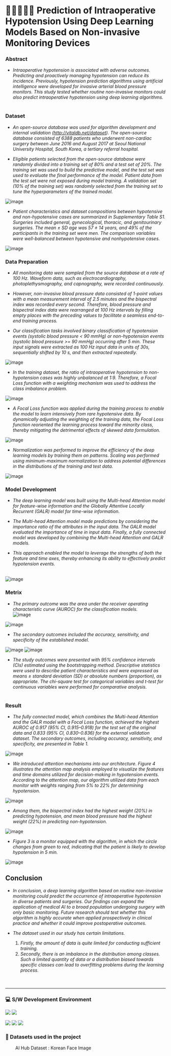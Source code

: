 # 👨‍👨‍👦‍👦🏻  Prediction of Intraoperative Hypotension Using Deep Learning Models Based on Non-invasive Monitoring Devices

 
### Abstract <br/>

 - _Intraoperative hypotension is associated with adverse outcomes. Predicting and proactively managing hypotension can reduce its incidence. Previously, hypotension prediction algorithms using artificial intelligence were developed for invasive arterial blood pressure monitors. This study tested whether routine non-invasive monitors could also predict intraoperative hypotension using deep learning algorithms._ <br/><br/>

### Dataset <br/>

- _An open-source database was used for algorithm development and internal validation (http://vitaldb.net/dataset). The open-source database consisted of 6388 patients who underwent non-cardiac surgery between June 2016 and August 2017 at Seoul National University Hospital,  South Korea, a tertiary referral hospital._ <br/>

- _Eligible patients selected from the open-source database were randomly divided into a training set of 80% and a test set of 20%. The training set was used to build the predictive model, and the test set was used to evaluate the final performance of the model. Patient data from the test set were not exposed during model training. A validation set (10% of the training set) was randomly selected from the training set to tune the hyperparameters of the trained model._ <br/>

![image](https://github.com/qortmdgh4141/GALR_Globally-Attentive-Locally-Recurrent-Model/assets/91899326/8d7cd514-4ad4-45de-9362-bd54c36b83af)

- _Patient characteristics and dataset compositions between hypotensive and non-hypotensive cases are summarized in Supplementary Table S1. Surgeries included general, gynecological, thoracic, and genitourinary surgeries. The mean ± SD age was 57 ± 14 years, and 49% of the participants in the training set were men. The comparison variables were well-balanced between hypotensive and nonhypotensive cases._ <br/>

![image](https://github.com/qortmdgh4141/GALR_Globally-Attentive-Locally-Recurrent-Model/assets/91899326/976e5e34-6325-47dd-9038-272d71f9cf4f)

### Data Preparation <br/>

- _All monitoring data were sampled from the source database at a rate of 100 Hz. Waveform data, such as electrocardiography, photoplethysmography, and capnography, were recorded continuously._ <br/>

- _However, non-invasive blood pressure data consisted of 1-point values with a mean measurement interval of 2.5 minutes and the bispectral index was recorded every second. Therefore, blood pressure and bispectral index data were rearranged at 100 Hz intervals by filling empty places with the preceding values to facilitate a seamless end-to-end training process._ <br/>

- _Our classification tasks involved binary classification of hypotension events (systolic blood pressure < 90 mmHg) or non-hypotension events (systolic blood pressure >= 90 mmHg) occurring after 5 min. These input signals were extracted as 100 Hz input data in units of 30s, sequentially shifted by 10 s, and then extracted repeatedly._ <br/>

![image](https://github.com/qortmdgh4141/GALR_Globally-Attentive-Locally-Recurrent-Model/assets/91899326/bae90252-5929-4ff0-a82c-a7a7f21bf10d)

- _In the training dataset, the ratio of intraoperative hypotension to non-hypotension cases was highly unbalanced at 1:9. Therefore, a Focal Loss function with a weighting mechanism was used to address the class imbalance problem._ <br/>

![image](https://github.com/qortmdgh4141/GALR_Globally-Attentive-Locally-Recurrent-Model/assets/91899326/acb0c526-3404-4e03-a206-e496a2b93157)

- _A Focal Loss function was applied during the training process to enable the model to learn intensively from rare hypotensive data. By dynamically adjusting the weighting of the training data, the Focal Loss function reoriented the learning process toward the minority class, thereby mitigating the detrimental effects of skewed data formulation._ <br/>

![image](https://github.com/qortmdgh4141/GALR_Globally-Attentive-Locally-Recurrent-Model/assets/91899326/a8904154-c6ab-41f2-858b-fc21e23dcf07)

- _Normalization was performed to improve the efficiency of the deep learning models by training them on patterns. Scaling was performed using minimum-maximum normalization to address potential differences in the distributions of the training and test data._ <br/>
  
![image](https://github.com/qortmdgh4141/GALR_Globally-Attentive-Locally-Recurrent-Model/assets/91899326/bb782037-74d7-4093-b2ca-cbd04fc293a3)

### Model Development  <br/>

- _The deep learning model was built using the Multi-head Attention model for feature-wise information and the Globally Attentive Locally Recurrent (GALR) model for time-wise information._ <br/>

- _The Multi-head Attention model made predictions by considering the importance ratio of the attributes in the input data. The GALR model evaluated the importance of time in input data. Finally, a fully connected model was developed by combining the Multi-head Attention and GALR models._ <br/>

- _This approach enabled the model to leverage the strengths of both the feature and time axes, thereby enhancing its ability to effectively predict hypotension events._ <br/><br/>

![image](https://github.com/qortmdgh4141/GALR_Globally-Attentive-Locally-Recurrent-Model/assets/91899326/5cfa0405-3c45-4969-be8c-6734ea259358)

### Metrix <br/>

- _The primary outcome was the area under the receiver operating characteristic curve (AUROC) for the classification models._ <br/>
![image](https://github.com/qortmdgh4141/GALR_Globally-Attentive-Locally-Recurrent-Model/assets/91899326/692bf8d2-c697-4b2b-874e-5c7089dc1ab5)

![image](https://github.com/qortmdgh4141/GALR_Globally-Attentive-Locally-Recurrent-Model/assets/91899326/f977f06f-2e4c-4eaa-98df-6ed5e6591bab)

- _The secondary outcomes included the accuracy, sensitivity, and specificity of the established model._ <br/>
  
![image](https://github.com/qortmdgh4141/GALR_Globally-Attentive-Locally-Recurrent-Model/assets/91899326/9a96485a-922a-49c9-aa8b-27b7d6b2ecec)
![image](https://github.com/qortmdgh4141/GALR_Globally-Attentive-Locally-Recurrent-Model/assets/91899326/a49e4c83-6879-4d45-8d43-9250b0d48c1c)

- _The study outcomes were presented with 95% confidence intervals (CIs) estimated using the bootstrapping method. Descriptive statistics were used to describe patient characteristics and were expressed as means ± standard deviation (SD) or absolute numbers (proportion), as appropriate. The chi-square test for categorical variables and t-test for continuous variables were performed for comparative analysis._ <br/><br/>

### Result <br/>

- _The fully connected model, which combines the Multi-head Attention and the GALR model with a Focal Loss function, achieved the highest AUROC of 0.917 (95% CI, 0.915–0.918) for the test set of the original data and 0.833 (95% CI, 0.830–0.836) for the external validation dataset. The secondary outcomes, including accuracy, sensitivity, and specificity, are presented in Table 1._ <br/>

![image](https://github.com/qortmdgh4141/GALR_Globally-Attentive-Locally-Recurrent-Model/assets/91899326/b0a3e2a4-4a1b-4d92-9615-a8cff4255585)

- _We introduced attention mechanisms into our architecture. Figure 4 illustrates the attention map analysis employed to visualize the features and time domains utilized for decision-making in hypotension events. According to the attention map, our algorithm utilized data from each monitor with weights ranging from 5% to 22% for determining hypotension._ <br/>

![image](https://github.com/qortmdgh4141/GALR_Globally-Attentive-Locally-Recurrent-Model/assets/91899326/e410d4d0-234a-411e-978a-458e6460e9df)

- _Among them, the bispectral index had the highest weight (20%) in predicting hypotension, and mean  blood pressure had the highest weight (22%) in predicting non-hypotension._ <br/>

![image](https://github.com/qortmdgh4141/GALR_Globally-Attentive-Locally-Recurrent-Model/assets/91899326/eabca6c0-db7b-4047-b75b-cec407595fcf)

- _Figure 3 is a monitor equipped with the algorithm, in which the circle changes from green to red, 
indicating that the patient is likely to develop hypotension in 5 min._ <br/>

![image](https://github.com/qortmdgh4141/GALR_Globally-Attentive-Locally-Recurrent-Model/assets/91899326/224db891-bb33-4a37-a16c-bcbeae16cea1)

## Conclusion <br/>

- _In conclusion, a deep learning algorithm based on routine non-invasive monitoring could predict 
the occurrence of intraoperative hypotension in diverse patients and surgeries. Our findings can
expand the application of medical AI to a broad population undergoing surgery with only basic 
monitoring. Future research should test whether this algorithm is highly accurate when applied 
prospectively in clinical practice and whether it could improve postoperative outcomes._ <br/>


- _The dataset used in our study has certain limitations._ <br/>
  1) _Firstly, the amount of data is quite limited for conducting sufficient training._ <br/>
  2) _Secondly, there is an imbalance in the distribution among classes. Such a limited quantity of data or a distribution biased towards specific classes can lead to overfitting problems during the learning process._ <br/><br/><br/>

--------------------------
### 💻 S/W Development Environment
<p>
  <img src="https://img.shields.io/badge/Windows 10-0078D6?style=flat-square&logo=Windows&logoColor=white"/>
  <img src="https://img.shields.io/badge/Google Colab-black?style=flat-square&logo=Google Colab&logoColor=yellow"/>
</p>
<p>
  <img src="https://img.shields.io/badge/Python-3776AB?style=flat-square&logo=Python&logoColor=white"/>
  <img src="https://img.shields.io/badge/PyTorch-FF9900?style=flat-square&logo=PyTorch&logoColor=EE4C2C"/>
  <img src="https://img.shields.io/badge/Numpy-013243?style=flat-square&logo=Numpy&logoColor=blue"/>
</p>

### 💾 Datasets used in the project
&nbsp;&nbsp;&nbsp;&nbsp;&nbsp;&nbsp;&nbsp; AI Hub Dataset : Korean Face Image <br/>
